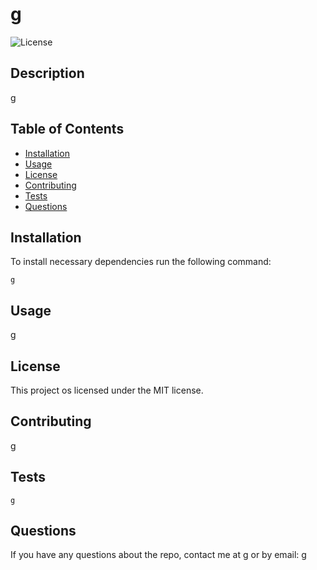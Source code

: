 # g
  ![License](https://img.shields.io/badge/License-MIT-yellow.svg)
  ## Description
  g
  

  ## Table of Contents
   * [Installation](#installation)
   * [Usage](#usage)
   * [License](#license)
   * [Contributing](#contributing)
   * [Tests](#tests)
   * [Questions](#questions)
  
  ## Installation
  To install necessary dependencies run the following command:

    g

  ## Usage
  g

  ## License
  This project os licensed under the MIT license.
    

  ## Contributing
  g

  ## Tests
    g

  ## Questions
  If you have any questions about the repo, contact me at [g](https://github.com/g) or by email: [g](mailto:g)
